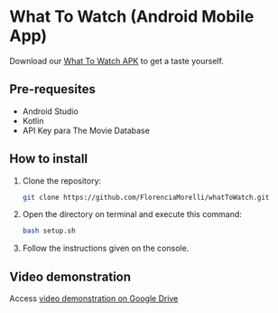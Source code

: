 # What To Watch (Android Mobile App)

Download our [What To Watch APK](https://drive.google.com/file/d/1qAZSZ_SVLxcGTH2Rd4lZ5m9SW-C-OBWI/view?usp=sharing) to get a taste yourself.

## Pre-requesites

- Android Studio
- Kotlin
- API Key para The Movie Database

## How to install

1. Clone the repository:

   ```bash
   git clone https://github.com/FlorenciaMorelli/whatToWatch.git

2. Open the directory on terminal and execute this command:

   ```bash
   bash setup.sh
   
3. Follow the instructions given on the console.

## Video demonstration

Access [video demonstration on Google Drive](https://drive.google.com/file/d/1A-b8TuQjbpu6HqbwV5yP3wByV6Z35gVh/view?usp=drive_link)